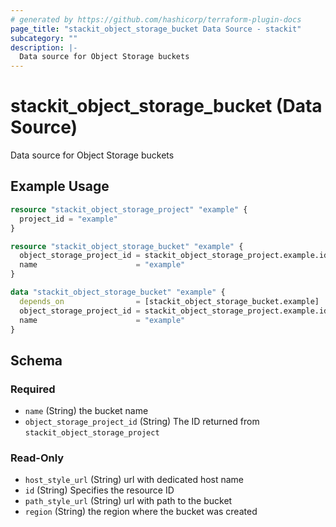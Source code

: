 ```yaml
---
# generated by https://github.com/hashicorp/terraform-plugin-docs
page_title: "stackit_object_storage_bucket Data Source - stackit"
subcategory: ""
description: |-
  Data source for Object Storage buckets
---
```


# stackit_object_storage_bucket (Data Source)

Data source for Object Storage buckets

## Example Usage

```terraform
resource "stackit_object_storage_project" "example" {
  project_id = "example"
}

resource "stackit_object_storage_bucket" "example" {
  object_storage_project_id = stackit_object_storage_project.example.id
  name                      = "example"
}

data "stackit_object_storage_bucket" "example" {
  depends_on                = [stackit_object_storage_bucket.example]
  object_storage_project_id = stackit_object_storage_project.example.id
  name                      = "example"
}
```

<!-- schema generated by tfplugindocs -->
## Schema

### Required

- `name` (String) the bucket name
- `object_storage_project_id` (String) The ID returned from `stackit_object_storage_project`

### Read-Only

- `host_style_url` (String) url with dedicated host name
- `id` (String) Specifies the resource ID
- `path_style_url` (String) url with path to the bucket
- `region` (String) the region where the bucket was created


